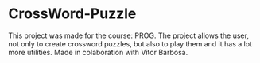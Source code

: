 # CrossWord-Puzzle
This project was made for the course: PROG.
The project allows the user, not only to create crossword puzzles, but also to play them and it has a lot more utilities.
Made in colaboration with Vitor Barbosa.
